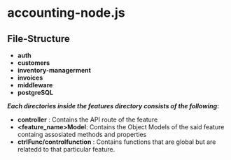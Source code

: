 # accounting-node.js

## File-Structure

- **auth**
- **customers**
- **inventory-managerment**
- **invoices**
- **middleware**
- **postgreSQL**

**_Each directories inside the features directory consists of the following_:**

- **controller** : Contains the API route of the feature
- **<feature_name>Model**: Contains the Object Models of the said feature containg assosiated methods and properties
- **ctrlFunc/controlfunction** : Contains functions that are global but are relatedd to that particular feature.
